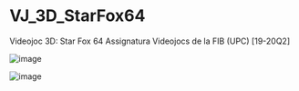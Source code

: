 # VJ_3D_StarFox64

Videojoc 3D: Star Fox 64
Assignatura Videojocs de la FIB (UPC) [19-20Q2]

![image](https://user-images.githubusercontent.com/52320536/197246790-1d8fbd83-6ca3-410d-ad54-c23a7807746a.png)

![image](https://user-images.githubusercontent.com/52320536/197246830-462b6ed4-0c85-48f0-9eb3-35736b423bec.png)
